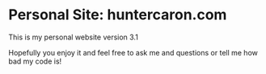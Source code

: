 Personal Site: huntercaron.com
================

This is my personal website version 3.1

Hopefully you enjoy it and feel free to ask me and questions or tell me how bad my code is!
